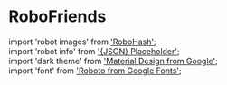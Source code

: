 # RoboFriends

import 'robot images' from ['RoboHash'](https://robohash.org/);<br />
import 'robot info' from ['{JSON} Placeholder'](https://jsonplaceholder.typicode.com/);<br />
import 'dark theme' from ['Material Design from Google'](https://material.io/design/color/dark-theme.html);<br />
import 'font' from ['Roboto from Google Fonts'](https://fonts.google.com/specimen/Roboto?selection.family=Roboto);
